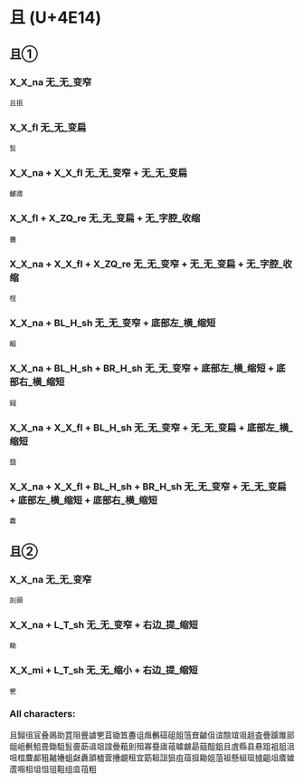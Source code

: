 # 且 (U+4E14) 

## 且①

### X_X_na 无_无_变窄 
`且抯`

### X_X_fl 无_无_变扁
`䯶`

### X_X_na + X_X_fl 无_无_变窄 + 无_无_变扁
`䶥㢒`

### X_X_fl + X_ZQ_re 无_无_变扁 + 无_字腔_收缩
`斖`

### X_X_na + X_X_fl + X_ZQ_re 无_无_变窄 + 无_无_变扁 + 无_字腔_收缩
`椬`

### X_X_na + BL_H_sh 无_无_变窄 + 底部左_横_缩短
`齟`

### X_X_na + BL_H_sh + BR_H_sh 无_无_变窄 + 底部左_横_缩短 + 底部右_横_缩短
`鎺`

### X_X_na + X_X_fl + BL_H_sh 无_无_变窄 + 无_无_变扁 + 底部左_横_缩短
`䔘`

### X_X_na + X_X_fl + BL_H_sh + BR_H_sh 无_无_变窄 + 无_无_变扁 + 底部左_横_缩短 + 底部右_横_缩短
`纛`

## 且②

### X_X_na 无_无_变窄
`刞䪶`

### X_X_na + L_T_sh 无_无_变窄 + 右边_提_缩短
`耡`

### X_X_mi + L_T_sh 无_无_缩小 + 右边_提_缩短





`㐥`

### All characters:
且鎺徂冝叠鴡助罝阻舋謯㐥苴锄笡斖诅䖕䴑䃊砠飷䈌㚗䶥伹谊䣾竩㸖趄査疊䠡雎䢸龃岨㲲䱉畳鋤駔䯶亹莇䢐爼誼曡蒩刞殂寡疂㢒䔃䁦皻勗䔘䣯鉏且虘縣县悬跙袓䏣沮咀椬麆䣜豠齇㜼蛆㪥纛䪶樝萓㩹覰租宜筯耝詛狙疽葅抯耡姐菹祖懸組珇摣齟俎㾴㜘蔖唨柤坥怚驵靻组㡹䓚粗
